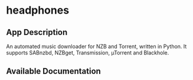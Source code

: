 # headphones

## App Description

An automated music downloader for NZB and Torrent, written in Python. It supports SABnzbd, NZBget, Transmission, µTorrent and Blackhole.

## Available Documentation

